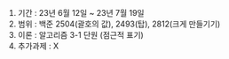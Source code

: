 1. 기간 : 23년 6월 12일 ~ 23년 7월 19일
2. 범위 : 백준 2504(괄호의 값), 2493(탑), 2812(크게 만들기기)
3. 이론 : 알고리즘 3-1 단원 (점근적 표기)
4. 추가과제 : X